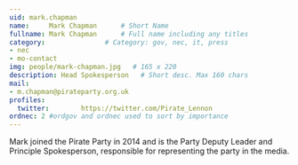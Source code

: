 ```yaml
---
uid: mark.chapman
name:     Mark Chapman      # Short Name
fullname: Mark Chapman      # Full name including any titles
category:               # Category: gov, nec, it, press
- nec
- mo-contact
img: people/mark-chapman.jpg   # 165 x 220
description: Head Spokesperson   # Short desc. Max 160 chars
mail:
- m.chapman@pirateparty.org.uk
profiles:
  twitter:        https://twitter.com/Pirate_Lennon
ordnec: 2 #ordgov and ordnec used to sort by importance
---
```


Mark joined the Pirate Party in 2014 and is the Party Deputy Leader and Principle Spokesperson, responsible for representing the party in the media.
